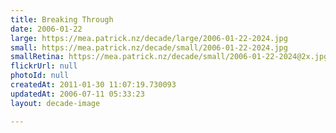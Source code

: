 ```yaml
---
title: Breaking Through
date: 2006-01-22
large: https://mea.patrick.nz/decade/large/2006-01-22-2024.jpg
small: https://mea.patrick.nz/decade/small/2006-01-22-2024.jpg
smallRetina: https://mea.patrick.nz/decade/small/2006-01-22-2024@2x.jpg
flickrUrl: null
photoId: null
createdAt: 2011-01-30 11:07:19.730093
updatedAt: 2006-07-11 05:33:23
layout: decade-image

---
```


